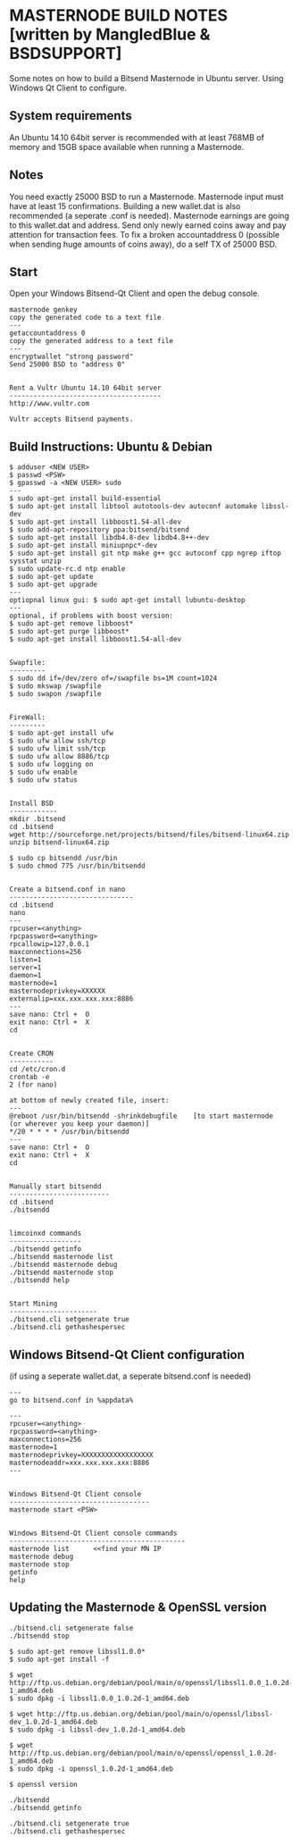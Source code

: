MASTERNODE BUILD NOTES [written by MangledBlue & BSDSUPPORT]
======================
Some notes on how to build a Bitsend Masternode in Ubuntu server. Using Windows Qt Client to configure.


System requirements
--------------------
An Ubuntu 14.10 64bit server is recommended with at least 768MB 
of memory and 15GB space available when running a Masternode.


Notes
-----
You need exactly 25000 BSD to run a Masternode. Masternode input must have at least 15 confirmations.
Building a new wallet.dat is also recommended (a seperate .conf is needed). Masternode earnings are
going to this wallet.dat and address. Send only newly earned coins away and pay attention for transaction fees.
To fix a broken accountaddress 0 (possible when sending huge amounts of coins away), do a self TX of 25000 BSD.


Start
-----
Open your Windows Bitsend-Qt Client and open the debug console.

	masternode genkey
	copy the generated code to a text file
	---
	getaccountaddress 0
	copy the generated address to a text file
	---
	encryptwallet "strong password"
	Send 25000 BSD to "address 0"
	
	
	Rent a Vultr Ubuntu 14.10 64bit server
	--------------------------------------
	http://www.vultr.com
	
	Vultr accepts Bitsend payments.
	


Build Instructions: Ubuntu & Debian
-----------------------------------

	$ adduser <NEW USER>
	$ passwd <PSW>
	$ gpasswd -a <NEW USER> sudo
	---
	$ sudo apt-get install build-essential
	$ sudo apt-get install libtool autotools-dev autoconf automake libssl-dev
	$ sudo apt-get install libboost1.54-all-dev
	$ sudo add-apt-repository ppa:bitsend/bitsend
	$ sudo apt-get install libdb4.8-dev libdb4.8++-dev
	$ sudo apt-get install miniupnpc*-dev
	$ sudo apt-get install git ntp make g++ gcc autoconf cpp ngrep iftop sysstat unzip
	$ sudo update-rc.d ntp enable
	$ sudo apt-get update
	$ sudo apt-get upgrade
	---
	optiopnal linux gui: $ sudo apt-get install lubuntu-desktop
	---
	optional, if problems with boost version: 
	$ sudo apt-get remove libboost*
	$ sudo apt-get purge libboost*
	$ sudo apt-get install libboost1.54-all-dev


	Swapfile:
	---------
	$ sudo dd if=/dev/zero of=/swapfile bs=1M count=1024
	$ sudo mkswap /swapfile
	$ sudo swapon /swapfile

	
	FireWall:
	---------
	$ sudo apt-get install ufw
	$ sudo ufw allow ssh/tcp
	$ sudo ufw limit ssh/tcp
	$ sudo ufw allow 8886/tcp
	$ sudo ufw logging on
	$ sudo ufw enable
	$ sudo ufw status


	Install BSD
	------------
	mkdir .bitsend
	cd .bitsend
	wget http://sourceforge.net/projects/bitsend/files/bitsend-linux64.zip
	unzip bitsend-linux64.zip
	
	$ sudo cp bitsendd /usr/bin
	$ sudo chmod 775 /usr/bin/bitsendd

	
	Create a bitsend.conf in nano
	-------------------------------
	cd .bitsend
	nano
	---
	rpcuser=<anything>
	rpcpassword=<anything>
	rpcallowip=127.0.0.1
	maxconnections=256
	listen=1
	server=1
	daemon=1
	masternode=1
	masternodeprivkey=XXXXXX
	externalip=xxx.xxx.xxx.xxx:8886
	---
	save nano: Ctrl +  O
	exit nano: Ctrl +  X
	cd


	Create CRON
	-----------
	cd /etc/cron.d
	crontab -e
	2 (for nano)
	
	at bottom of newly created file, insert:
	---
	@reboot /usr/bin/bitsendd -shrinkdebugfile    [to start masternode  (or wherever you keep your daemon)]
	*/20 * * * * /usr/bin/bitsendd
	---
	save nano: Ctrl +  O
	exit nano: Ctrl +  X
	cd
	
	
	Manually start bitsendd
	-------------------------
	cd .bitsend
	./bitsendd	
	
	
	limcoinxd commands
	------------------
	./bitsendd getinfo
	./bitsendd masternode list
	./bitsendd masternode debug
	./bitsendd masternode stop
	./bitsendd help
	
	
	Start Mining
	----------------------
	./bitsend.cli setgenerate true
	./bitsend.cli gethashespersec
	

Windows Bitsend-Qt Client configuration 
-----------------------------------------
(if using a seperate wallet.dat, a seperate bitsend.conf is needed)

	---
	go to bitsend.conf in %appdata%
	
	---
	rpcuser=<anything>
	rpcpassword=<anything>
	maxconnections=256
	masternode=1
	masternodeprivkey=XXXXXXXXXXXXXXXXXX
	masternodeaddr=xxx.xxx.xxx.xxx:8886
	---

	
	Windows Bitsend-Qt Client console
	-----------------------------------
	masternode start <PSW>

	
	Windows Bitsend-Qt Client console commands
	--------------------------------------------
	masternode list    	 <<find your MN IP
	masternode debug
	masternode stop
	getinfo
	help

	
Updating the Masternode & OpenSSL version
-----------------------------------------

	./bitsend.cli setgenerate false
	./bitsendd stop

	$ sudo apt-get remove libssl1.0.0*
	$ sudo apt-get install -f

	$ wget http://ftp.us.debian.org/debian/pool/main/o/openssl/libssl1.0.0_1.0.2d-1_amd64.deb
	$ sudo dpkg -i libssl1.0.0_1.0.2d-1_amd64.deb

	$ wget http://ftp.us.debian.org/debian/pool/main/o/openssl/libssl-dev_1.0.2d-1_amd64.deb
	$ sudo dpkg -i libssl-dev_1.0.2d-1_amd64.deb

	$ wget http://ftp.us.debian.org/debian/pool/main/o/openssl/openssl_1.0.2d-1_amd64.deb
	$ sudo dpkg -i openssl_1.0.2d-1_amd64.deb

	$ openssl version
	
	./bitsendd
	./bitsendd getinfo
	
	./bitsend.cli setgenerate true
	./bitsend.cli gethashespersec

